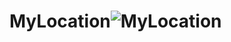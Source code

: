 # MyLocation![MyLocation](https://user-images.githubusercontent.com/80592838/165653045-c07a5c12-4ab4-411b-b6ca-265cad7b0078.jpg)
